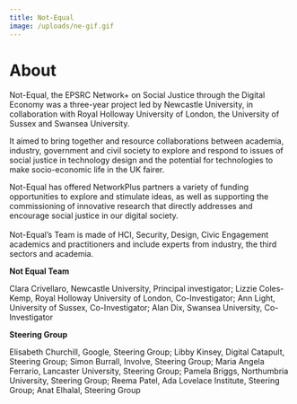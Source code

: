 ```yaml
---
title: Not-Equal
image: /uploads/ne-gif.gif
---
```

# About

Not-Equal, the EPSRC Network+ on Social Justice through the Digital Economy was a three-year project led by Newcastle University, in collaboration with Royal Holloway University of London, the University of Sussex and Swansea University. 

It aimed to bring together and resource collaborations between academia, industry, government and civil society to explore and respond to issues of social justice in technology design and the potential for technologies to make socio-economic life in the UK fairer.   

Not-Equal has offered NetworkPlus partners a variety of funding opportunities to explore and stimulate ideas, as well as supporting the commissioning of innovative research that directly addresses and encourage social justice in our digital society.\
\
Not-Equal’s Team is made of HCI, Security, Design, Civic Engagement academics and practitioners and include experts from industry, the third sectors and academia.

**Not Equal Team**

Clara Crivellaro, Newcastle University, Principal investigator; Lizzie Coles-Kemp, Royal Holloway University of London, Co-Investigator; Ann Light, University of Sussex, Co-Investigator; Alan Dix, Swansea University, Co-Investigator

**Steering Group**

Elisabeth Churchill, Google, Steering Group; Libby Kinsey, Digital Catapult, Steering Group; Simon Burrall, Involve, Steering Group; Maria Angela Ferrario, Lancaster University, Steering Group; Pamela Briggs, Northumbria University, Steering Group; Reema Patel, Ada Lovelace Institute, Steering Group; Anat Elhalal, Steering Group